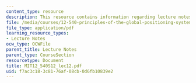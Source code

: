 ```yaml
---
content_type: resource
description: This resource contains information regarding lecture notes.
file: /media/courses/12-540-principles-of-the-global-positioning-system-spring-2012/f7ac3c183c8176af08cb0d6fb10839e2_MIT12_540S12_lec12.pdf
file_type: application/pdf
learning_resource_types:
- Lecture Notes
ocw_type: OCWFile
parent_title: Lecture Notes
parent_type: CourseSection
resourcetype: Document
title: MIT12_540S12_lec12.pdf
uid: f7ac3c18-3c81-76af-08cb-0d6fb10839e2
---
```

